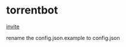 # torrentbot
[invite](https://discord.com/oauth2/authorize?client_id=780882185896591360&permissions=8&scope=bot)

rename the config.json.example to config.json
